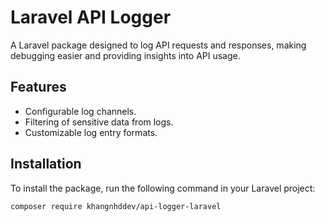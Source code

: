 # Laravel API Logger

A Laravel package designed to log API requests and responses, making debugging easier and providing insights into API usage.

## Features

- Configurable log channels.
- Filtering of sensitive data from logs.
- Customizable log entry formats.

## Installation

To install the package, run the following command in your Laravel project:

```bash
composer require khangnhddev/api-logger-laravel
